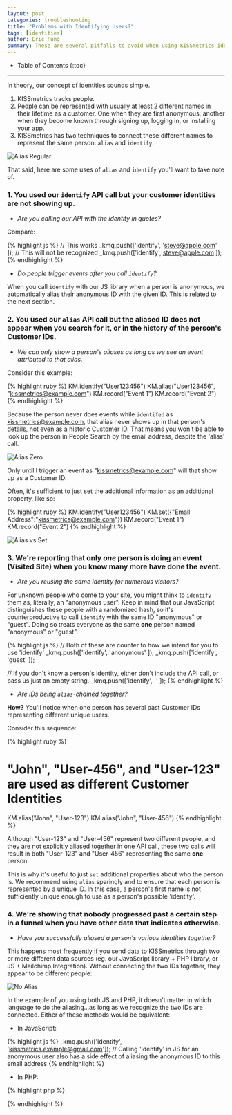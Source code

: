```yaml
---
layout: post
categories: troubleshooting
title: "Problems with Identifying Users?"
tags: [identities]
author: Eric Fung
summary: These are several pitfalls to avoid when using KISSmetrics identities.
---
```

* Table of Contents
{:toc}
* * *

In theory, our concept of identities sounds simple.

1. KISSmetrics tracks people.
2. People can be represented with usually at least 2 different names in their lifetime as a customer. One when they are first anonymous; another when they become known through signing up, logging in, or installing your app.
3. KISSmetrics has two techniques to connect these different names to represent the same person: `alias` and `identify`.

![Alias Regular][alias-regular]

That said, here are some uses of `alias` and `identify` you'll want to take note of.


### 1. You used our `identify` API call but your customer identities are not showing up.

* *Are you calling our API with the identity in quotes?*

Compare:

{% highlight js %}
// This works
_kmq.push(['identify', 'steve@apple.com' ]);
// This will not be recognized
_kmq.push(['identify', steve@apple.com ]);
{% endhighlight %}

* *Do people trigger events after you call `identify`?*

When you call `identify` with our JS library when a person is anonymous, we automatically alias their anonymous ID with the given ID. This is related to the next section.


### 2. You used our `alias` API call but the aliased ID does not appear when you search for it, or in the history of the person's Customer IDs.

* *We can only show a person's aliases as long as we see an event attributed to that alias.*

Consider this example:

{% highlight ruby %}
KM.identify("User123456")
KM.alias("User123456", "kissmetrics@example.com")
KM.record("Event 1")
KM.record("Event 2")
{% endhighlight %}

Because the person never does events while `identifed` as kissmetrics@example.com, that alias never shows up in that person's details, not even as a historic Customer ID. That means you won't be able to look up the person in People Search by the email address, despite the 'alias' call.

![Alias Zero][alias-zero]

Only until I trigger an event as "kissmetrics@example.com" will that show up as a Customer ID.

Often, it's sufficient to just set the additional information as an additional property, like so:

{% highlight ruby %}
KM.identify("User123456")
KM.set({"Email Address":"kissmetrics@example.com"})
KM.record("Event 1")
KM.record("Event 2")
{% endhighlight %}

![Alias vs Set][alias-vs-set]


### 3. We're reporting that only *one* person is doing an event (Visited Site) when you know many more have done the event.

* *Are you reusing the same identity for numerous visitors?*

For unknown people who come to your site, you might think to `identify` them as, literally, an "anonymous user". Keep in mind that our JavaScript distinguishes these people with a randomized hash, so it's counterproductive to call `identify` with the same ID "anonymous" or "guest". Doing so treats everyone as the same **one** person named "anonymous" or "guest".

{% highlight js %}
// Both of these are counter to how we intend for you to use 'identify'
_kmq.push(['identify', 'anonymous' ]);
_kmq.push(['identify', 'guest' ]);

// If you don't know a person's identity, either don't include the API call, or pass us just an empty string.
_kmq.push(['identify', '' ]);
{% endhighlight %}

* *Are IDs being `alias`-chained together?*

**How?** You'll notice when one person has several past Customer IDs representing different unique users.

Consider this sequence:

{% highlight ruby %}
# "John", "User-456", and "User-123" are used as different Customer Identities
KM.alias("John", "User-123")
KM.alias("John", "User-456")
{% endhighlight %}

Although "User-123" and "User-456" represent two different people, and they are not explicitly aliased together in one API call, these two calls will result in both "User-123" and "User-456" representing the same **one** person.

This is why it's useful to just `set` additional properties about who the person is. We recommend using `alias` sparingly and to ensure that each person is represented by a unique ID. In this case, a person's first name is not sufficiently unique enough to use as a person's possible 'identity'.


### 4. We're showing that nobody progressed past a certain step in a funnel when you have other data that indicates otherwise.

* *Have you successfully aliased a person's various identities together?*

This happens most frequently if you send data to KISSmetrics through two or more different data sources (eg. our JavaScript library + PHP library, or JS + Mailchimp Integration). Without connecting the two IDs together, they appear to be different people:

![No Alias][no-alias]

In the example of you using both JS and PHP, it doesn't matter in which language to do the aliasing...as long as we recognize the two IDs are connected. Either of these methods would be equivalent:

* In JavaScript:

{% highlight js %}
_kmq.push(['identify', 'kissmetrics.example@gmail.com']);
// Calling 'identify' in JS for an anonymous user also has a side effect of aliasing the anonymous ID to this email address
{% endhighlight %}

* In PHP:

{% highlight php %}
<?
 KM::alias('kissmetrics.example@gmail.com', 'User123456')
?>
{% endhighlight %}

[alias-regular]: https://s3.amazonaws.com/kissmetrics-support-files/assets/troubleshooting/troubleshooting-identities/alias-regular.png
[alias-zero]: https://s3.amazonaws.com/kissmetrics-support-files/assets/troubleshooting/troubleshooting-identities/alias-zero.png
[alias-vs-set]: https://s3.amazonaws.com/kissmetrics-support-files/assets/troubleshooting/troubleshooting-identities/alias-vs-set.png
[no-alias]: http://f.cl.ly/items/2r1q1I1K0g3F192H0J3p/no-alias.png